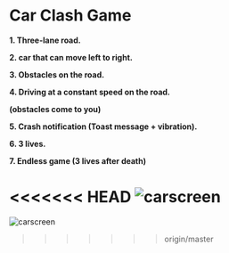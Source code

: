 # Car Clash Game

**1. Three-lane road.**

**2. car that can move left to right.**

**3. Obstacles on the road.**

**4. Driving at a constant speed on the road.**

 **(obstacles come to you)**

**5. Crash notification (Toast message + vibration).**

**6. 3 lives.**

**7. Endless game (3 lives  after death)**

<<<<<<< HEAD
![carscreen](https://github.com/yaron16ll/CarClash1/assets/60570643/e68e4868-ff54-4e32-91d5-e96c4e862f41)
=======
![carscreen](https://github.com/yaron16ll/Android_assignment_1/assets/60570643/4ebe5987-4725-4242-b769-539dfb3a20a5)

>>>>>>> origin/master


